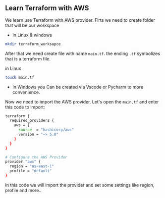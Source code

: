 ## Learn Terraform with AWS


We learn use Terraform with AWS provider.
Firts we need to create folder that will be our workspace

- In Linux & windows
```bash
mkdir terraform_worksapce
```
After that we need create file with name `main.tf`.
the ending `.tf` symbolizes that is a terraform file.

in Linux
```bash
touch main.tf
```
- In Windows you Can be created via Vscode or Pycharm to more convenience.

Now we need to import the AWS provider. 
Let's open the `main.tf` and enter this code to import:
```bash
terraform {
  required_providers {
    aws = {
      source  = "hashicorp/aws"
      version = "~> 5.0"
    }
  }
}

# Configure the AWS Provider
provider "aws" {
  region = "us-east-1"
  profile = "default"
}
```
In this code we will import the provider and set some settings like region, profile and more..



